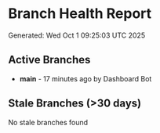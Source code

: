 # Branch Health Report
Generated: Wed Oct  1 09:25:03 UTC 2025

## Active Branches
- **main** - 17 minutes ago by Dashboard Bot

## Stale Branches (>30 days)
No stale branches found
